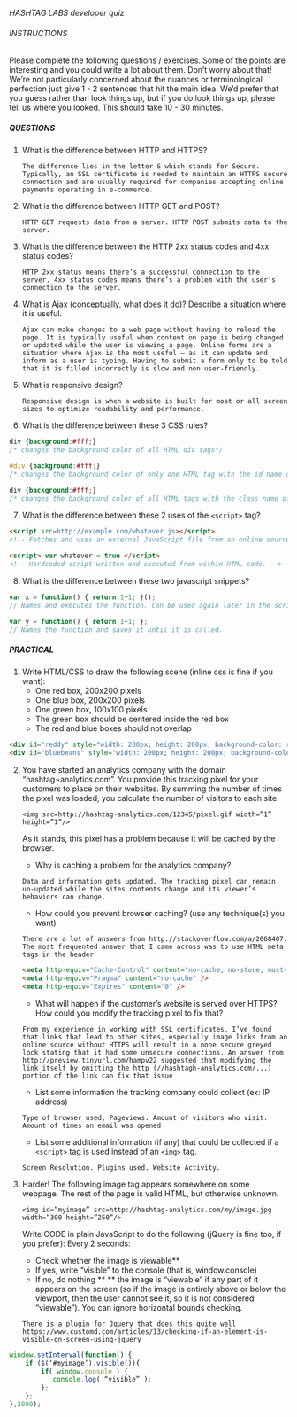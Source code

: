 *HASHTAG LABS developer quiz*

###### INSTRUCTIONS
Please complete the following questions / exercises. Some of the points are interesting and you could write a lot about them. Don’t worry about that! We’re not particularly concerned about the nuances or terminological perfection just give 1 - 2 sentences that hit the main idea. We’d prefer that you guess rather than look things up, but if you do look things up, please tell us where you looked. This should take 10 - 30 minutes.

##### QUESTIONS

1. What is the difference between HTTP and HTTPS?
    ```
    The difference lies in the letter S which stands for Secure. Typically, an SSL certificate is needed to maintain an HTTPS secure connection and are usually required for companies accepting online payments operating in e-commerce.
    ```
2. What is the difference between HTTP GET and POST?
    ```
    HTTP GET requests data from a server. HTTP POST submits data to the server.
    ```
3. What is the difference between the HTTP 2xx status codes and 4xx status codes?
    ```
    HTTP 2xx status means there’s a successful connection to the server. 4xx status codes means there’s a problem with the user’s connection to the server.
    ```
4. What is Ajax (conceptually, what does it do)? Describe a situation where it is useful.
    ```
    Ajax can make changes to a web page without having to reload the page. It is typically useful when content on page is being changed or updated while the user is viewing a page. Online forms are a situation where Ajax is the most useful – as it can update and inform as a user is typing. Having to submit a form only to be told that it is filled incorrectly is slow and non user-friendly.
    ```
5. What is responsive design?
    ```
    Responsive design is when a website is built for most or all screen sizes to optimize readability and performance.
    ```
6. What is the difference between these 3 CSS rules?
```css
div {background:#fff;}
/* changes the background color of all HTML div tags*/
```
```css
#div {background:#fff;}
/* changes the background color of only one HTML tag with the id name of div.*/
```
```css
div {background:#fff;}
/* changes the background color of all HTML tags with the class name of div.  */
```

7. What is the difference between these 2 uses of the ```<script>``` tag?
```html
<script src=http://example.com/whatever.js></script>
<!-- Fetches and uses an external JavaScript file from an online source -->
```
```html
<script> var whatever = true </script>
<!-- Hardcoded script written and executed from within HTML code. -->
```
8. What is the difference between these two javascript snippets?
```javascript
var x = function() { return 1+1; }();
// Names and executes the function. Can be used again later in the script.
```
```javascript
var y = function() { return 1+1; };
// Names the function and saves it until it is called.
```

##### PRACTICAL
1. Write HTML/CSS to draw the following scene (inline css is fine if you want):
    * One red box, 200x200 pixels
    * One blue box, 200x200 pixels
    * One green box, 100x100 pixels
    * The green box should be centered inside the red box
    * The red and blue boxes should not overlap
```html
<div id="reddy" style="width: 200px; height: 200px; background-color: red; position: relative;"><div id="greeny" style="width: 100px; height: 100px; background-color: green; left: 50px; top: 50px; position: relative;"></div></div>
<div id="bluebeans" style="width: 200px; height: 200px; background-color: blue;"></div>
```
2. You have started an analytics company with the domain “hashtag¬analytics.com”. You provide this tracking pixel for your customers to place on their websites. By summing the number of times the pixel was loaded, you calculate the number of visitors to each site.

    ```<img src=http://hashtag-analytics.com/12345/pixel.gif width=”1” height=”1”/>```

    As it stands, this pixel has a problem because it will be cached by the browser.
    * Why is caching a problem for the analytics company?
    ```
    Data and information gets updated. The tracking pixel can remain un-updated while the sites contents change and its viewer’s behaviors can change.
    ```
    * How could you prevent browser caching? (use any technique(s) you want)
    ```
    There are a lot of answers from http://stackoverflow.com/a/2068407. The most frequented answer that I came across was to use HTML meta tags in the header
    ```
	```html
    <meta http-equiv="Cache-Control" content="no-cache, no-store, must-revalidate" />
	<meta http-equiv="Pragma" content="no-cache" />
	<meta http-equiv="Expires" content="0" />
    ```
    * What will happen if the customer’s website is served over HTTPS? How could you modify the tracking pixel to fix that?
    ```
    From my experience in working with SSL certificates, I’ve found that links that lead to other sites, especially image links from an online source without HTTPS will result in a none secure greyed lock stating that it had some unsecure connections. An answer from http://preview.tinyurl.com/hampv22 suggested that modifying the link itself by omitting the http (//hashtagh-analytics.com/...) portion of the link can fix that issue
    ```
    * List some information the tracking company could collect (ex: IP address)
    ```
    Type of browser used, Pageviews. Amount of visitors who visit. Amount of times an email was opened
    ```
    * List some additional information (if any) that could be collected if a ```<script>``` tag is used instead of an ```<img>``` tag.
    ```
    Screen Resolution. Plugins used. Website Activity.
    ```

3. Harder! The following image tag appears somewhere on some webpage. The rest of the page is valid HTML, but otherwise unknown.

    ```<img id=”myimage” src=http://hashtag-analytics.com/my/image.jpg width=”300 height=”250”/>```

    Write CODE in plain JavaScript to do the following (jQuery is fine too, if you prefer):
Every 2 seconds:
    * Check whether the image is viewable**
    * If yes, write “visible” to the console (that is, window.console)
    * If no, do nothing **
** the image is “viewable” if any part of it appears on the screen (so if the image is entirely above or below the viewport, then the user cannot see it, so it is not considered “viewable”). You can ignore horizontal bounds checking.

    ```
    There is a plugin for Jquery that does this quite well
    https://www.customd.com/articles/13/checking-if-an-element-is-visible-on-screen-using-jquery
    ```
```javascript
window.setInterval(function() {
    if ($(‘#myimage’).visible()){
        if( window.console ) {
    	   console.log( “visible” );
        };
    };
},2000);
```
